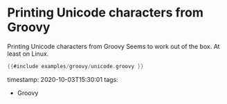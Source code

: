 # Printing Unicode characters from Groovy


Printing Unicode characters from Groovy Seems to work out of the box. At least on Linux.

```groovy
{{#include examples/groovy/unicode.groovy }}
```


timestamp: 2020-10-03T15:30:01
tags:
  - Groovy

